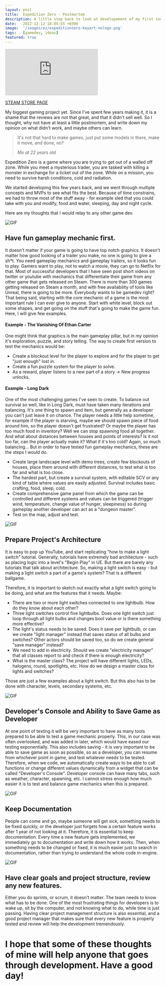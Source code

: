 ```yaml
---
layout: post
title:  Expedition Zero - Postmortem
description: A little step back to look at developement of my first indie game.
date:   2022-12-12 18:05:55 +0300
image:  '/images/ez/expeditionzero-keyart-nologo.png'
tags:   [gamedev, ideas]
featured: true
---
```





<p><iframe src="https://www.youtube.com/embed/OHhpW-nZVms" frameborder="0" allowfullscreen></iframe></p>

[STEAM STORE PAGE](https://store.steampowered.com/app/1247570/Expedition_Zero/)

My biggest gaming project yet. Since I've spent few years making it, it is a shame that the reviews are not that great, and that it didn't sell well. So I thought, why not have at least a little postmortem, and write down my opinion on what didn't work, and maybe others can learn.

> It's not that hard to make games, just put some models in there, make it move, and done, no?
>
> <cite>Me at 22 years old</cite>



Expedition Zero is a game where you are trying to get out of a walled off zone. While you meet a mysterious trader, you are tasked with killing a monster in exchange for a ticket out of the zone. While on a mission, you need to survive harsh conditions, cold and radiation.

We started developing this few years back, and we went through multiple concepts and MVPs to see what fits the best. Because of time constrains, we had to throw most of the stuff away - for example sled that you could take with you and modify, food and water, sleeping, day and night cycle. 

Here are my thoughts that I would relay to any other game dev.

![GIF]({{site.baseurl}}/images/ez/EZ_gif_1.gif)

## Have fun gameplay mechanic first.

It doesn't matter if your game is going to have top notch graphics. It doesn't matter how good looking of a trailer you make, no one is going to give a sh*t. You need gameplay mechanics and gameplay trailers, so it looks fun to play. Gamers want to play, not to watch a movie, they can go to Netflix for that. Most of successful developers that I have seen post short videos on twitter or youtube with mechanics that differentiate their game from any other game that gets released on Steam. There is more than 300 games getting released on Steam a month, and with free availability of tools like Unreal, there is going to be more. Everybody wants to be gamedev right?
That being said, starting with the core mechanic of a game is the most important rule I can ever give to anyone. Start with white level, block out some shapes, and get going on the stuff that's going to make the game fun.
Here, I will give few examples.

#### Example - The Vanishing Of Ethan Carter
One might think that graphics is the main gameplay pillar, but in my opinion it's exploration, puzzle, and story telling. The way to create first version to test the mechanics would be:
- Create a blockout level for the player to explore and for the player to get "just enough" lost in.
- Create a fun puzzle system for the player to solve.
- As a reward, player listens to a new part of a story -> New progress unlocks.

#### Example - Long Dark
One of the most challenging games I've seen to create. To balance out survival so well, like in Long Dark, must have taken many iterations and balancing. It's one thing to spawn and item, but generally as a developer you can't just leave it on chance. The player needs a little help sometime, for example if the player is starving, maybe we should spawn piece of food around him, so the player doesn't get frustrated? Or maybe the player has too much food in inventory? Well we can stop spawning food all together. And what about distances between houses and points of interests? Is it not too far, can the player actually make it? What if it's too cold? Again, so much balancing... But in order to have tested fun gameplay mechanics, these are the steps I would do. 
- Create large landscape level with demo trees, create few blockouts of houses, place them around with different distances, to test what is too far and what is too close.
- The hardest part, but create a survival system, with editable SCV or any kind of table where values are easily adjusted. Survival includes basic crafting, food, sleep, cold.
- Create comprehensive game panel from which the game can be controlled and different systems and values can be triggered (trigger wind, temperature, change value of hunger, sleepiness) so during gameplay another developer can act as a "dungeon master". 
- Test on the map, adjust and test.

![GIF]({{site.baseurl}}/images/ez/EZ_gif_2.gif)

## Prepare Project's Architecture

It is easy to pop up YouTube, and start replicating "how to make a light switch" tutorial. Generally, tutorials have extremely bad architecture - such as placing logic into a level's "Begin Play" in UE. But there are barely any tutorials that talk about architecture. So, making a light switch is easy - but making a light switch a part of a game's system? That is a different ballgame. 

Therefore, it is important to sketch out exactly what a light switch going to be doing, and what are the features that it needs.
Maybe:

- There are two or more light switches connected to one lightbulb. How do they know about each other? 
- Three light switches control five lightbulbs. Does one light switch just loop through all light bulbs and changes bool value or is there something more effective?
- The light's status needs to be saved. Does it save per lightbulb, or can we create "light manager" instead that saves status of all bulbs and switches? Other actors should be saved too, so do we create general "save manager" instead?
- We need to add in electricity. Should we create "electricity manager" that all classes report to and check if there is enough electricity?
- What is the master class? The project will have different lights, LEDs, halogens, round, spotlights, etc. How do we design a master class for lights and switches?

Those are just a few examples about a light switch. But this also has to be done with character, levels, secondary systems, etc.

![GIF]({{site.baseurl}}/images/ez/forest_gun.gif)

## Developer's Console and Ability to Save Game as Developer

At one point of testing it will be very important to have as many tools prepared to be able to test a game mechanic properly. This, in our case was often overlooked, and was added in later, which would have eased our testing exponentially. This also includes saving - it is very important to be able to save game as soon as possible, so as a developer, you can resume from whichever point in game, and test whatever needs to be tested. 
Therefore, when we code, we automatically create ways to be able to call functions or change different values dynamically from a widget that can be called "Developer's Console". Developer console can have many tabs, such as weather, character, spawning, etc. I cannot stress enough how much easier it is to test and balance game mechanics when this is prepared.

![GIF]({{site.baseurl}}/images/ez/monster_fight2.gif)

## Keep Documentation

People can come and go, maybe someone will get sick, something needs to be fixed quickly, or the developer just forgets how a certain feature works after 1 year of not looking at it. Therefore, it is essential to keep documentation. Every time a new feature gets implemented, we immediately go to documentation and write down how it works. Then, when something needs to be changed or fixed, it is much easier just to search in documentation, rather than trying to understand the whole code in-engine. 

![GIF]({{site.baseurl}}/images/ez/plane.gif)


## Have clear goals and project structure, review any new features.

Either you do sprints, or scrum, it doesn't matter. The team needs to know what has to be done. One of the most frustrating things for developers is to wake up, sit by the computer, and not knowing what to do, while time is just passing. 
Having clear project management structure is also essential, and a good project manager that makes sure that every new feature is properly tested and review will help the development tremendously. 


# I hope that some of these thoughts of mine will help anyone that goes through development. Have a good day!






